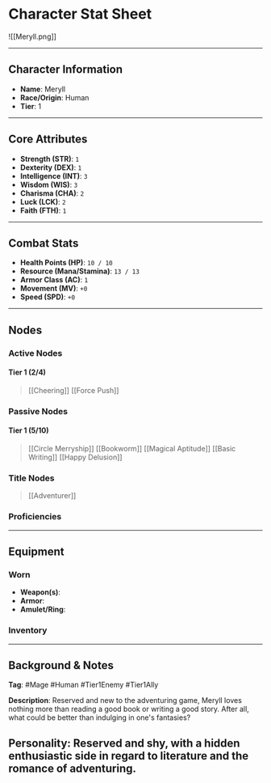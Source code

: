 # Character Stat Sheet

![[Meryll.png]]

---

## Character Information
- **Name**: Meryll
- **Race/Origin**: Human
- **Tier**: 1

---

## Core Attributes
- **Strength (STR)**: `1`
- **Dexterity (DEX)**: `1`
- **Intelligence (INT)**: `3`
- **Wisdom (WIS)**: `3`
- **Charisma (CHA)**: `2`
- **Luck (LCK)**: `2`
- **Faith (FTH)**: `1`

---

## Combat Stats
- **Health Points (HP)**: `10 / 10`
- **Resource (Mana/Stamina)**: `13 / 13`
- **Armor Class (AC)**: `1`
- **Movement (MV)**: `+0`
- **Speed (SPD)**: `+0`
---

## Nodes
### Active Nodes
#### Tier 1 (2/4)
> [[Cheering]]
> [[Force Push]]

### Passive Nodes
#### Tier 1 (5/10)
> [[Circle Merryship]]
> [[Bookworm]]
> [[Magical Aptitude]]
> [[Basic Writing]]
> [[Happy Delusion]]

### Title Nodes
> [[Adventurer]]

### Proficiencies 


---

## Equipment
### Worn
- **Weapon(s)**: 
- **Armor**: 
- **Amulet/Ring**: 

### Inventory

---

## Background & Notes
**Tag**: #Mage #Human #Tier1Enemy #Tier1Ally

**Description**: Reserved and new to the adventuring game, Meryll loves nothing more than reading a good book or writing a good story. After all, what could be better than indulging in one's fantasies?

**Personality**: Reserved and shy, with a hidden enthusiastic side in regard to literature and the romance of adventuring. 
- 
